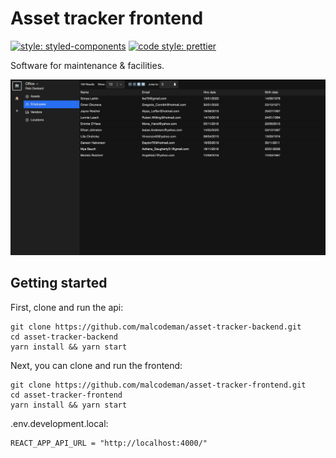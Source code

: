 # Asset tracker frontend

[![style: styled-components](https://img.shields.io/badge/style-%F0%9F%92%85%20styled--components-orange.svg?colorB=daa357&colorA=db748e)](https://github.com/styled-components/styled-components)
[![code style: prettier](https://img.shields.io/badge/code_style-prettier-ff69b4.svg)](https://github.com/prettier/prettier)

Software for maintenance & facilities.

![Screenshot](docs/images/screenshot.png)

## Getting started

First, clone and run the api:

```
git clone https://github.com/malcodeman/asset-tracker-backend.git
cd asset-tracker-backend
yarn install && yarn start
```

Next, you can clone and run the frontend:

```
git clone https://github.com/malcodeman/asset-tracker-frontend.git
cd asset-tracker-frontend
yarn install && yarn start
```

.env.development.local:

```
REACT_APP_API_URL = "http://localhost:4000/"
```
